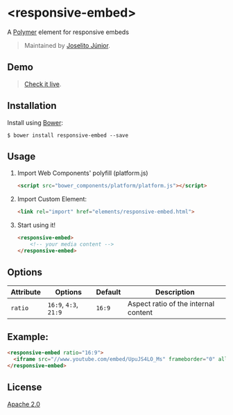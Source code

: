 # &lt;responsive-embed&gt;

A [Polymer](http://polymer-project.org) element for responsive embeds

> Maintained by [Joselito Júnior](https://github.com/joselitojunior).

## Demo

> [Check it live](http://www.joselitojunior.com/responsive-embed/index.html).

## Installation

Install using [Bower](http://bower.io):

```shell
$ bower install responsive-embed --save
```

## Usage

1. Import Web Components' polyfill (platform.js)

    ```html
    <script src="bower_components/platform/platform.js"></script>
    ```

2. Import Custom Element:

    ```html
    <link rel="import" href="elements/responsive-embed.html">
    ```

3. Start using it!

    ```html
    <responsive-embed>
        <!-- your media content -->
    </responsive-embed>
    ```

## Options

Attribute  | Options                   | Default             | Description
---        | ---                       | ---                 | ---
`ratio`      | `16:9`, `4:3`, `21:9`                  | `16:9`                  | Aspect ratio of the internal content

## Example:

```html
<responsive-embed ratio="16:9">
  <iframe src="//www.youtube.com/embed/UpuJS4LO_Ms" frameborder="0" allowfullscreen></iframe>  
</responsive-embed>
```

## License

[Apache 2.0](http://www.apache.org/licenses/LICENSE-2.0)